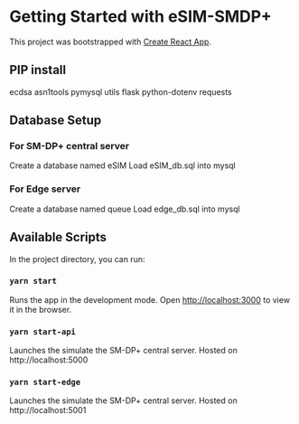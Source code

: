 # Getting Started with eSIM-SMDP+

This project was bootstrapped with [Create React App](https://github.com/facebook/create-react-app).

## PIP install
ecdsa asn1tools pymysql utils flask python-dotenv requests

## Database Setup

### For SM-DP+ central server
Create a database named eSIM
Load eSIM_db.sql into mysql

### For Edge server
Create a database named queue
Load edge_db.sql into mysql

## Available Scripts

In the project directory, you can run:

### `yarn start`

Runs the app in the development mode.
Open [http://localhost:3000](http://localhost:3000) to view it in the browser.


### `yarn start-api`

Launches the simulate the SM-DP+ central server.
Hosted on http://localhost:5000

### `yarn start-edge`

Launches the simulate the SM-DP+ central server.
Hosted on http://localhost:5001